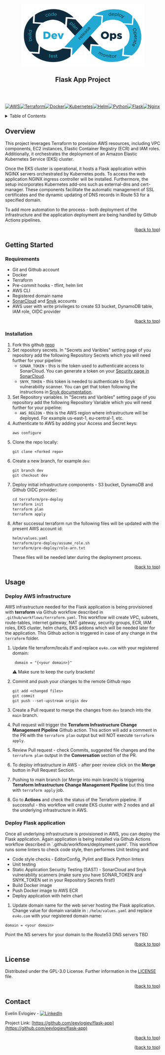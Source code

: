 <a name="readme-top"></a>

<!-- PROJECT LOGO -->
<br />
<div align="center">
  <a href="https://github.com/eevlogiev/flask-app">
    <img src="app/static/devops.png" alt="Logo" width="400" height="200">
  </a>
<h2 align="center">Flask App Project</h2>
</div>
      <br />
      <br />
      
[![AWS][AWS]][AWS-url][![Terraform][Terraform]][Terraform-url][![Docker][Docker]][Docker-url][![Kubernetes][Kubernetes]][Kubernetes-url][![Helm][Helm]][Helm-url][![Python][Python]][Python-url][![Flask][Flask]][Flask-url][![Nginx][Nginx]][Nginx-url]


<!-- TABLE OF CONTENTS -->
<details>
  <summary>Table of Contents</summary>
  <ol>
    <li>
      <a href="#about-the-project">Overview</a>
      <ul>
        <li><a href="#tools-and-technologies-used">Tools Used</a></li>
      </ul>
    </li>
    <li>
      <a href="#getting-started">Getting Started</a>
      <ul>
        <li><a href="#requirements">Requirements</a></li>
        <li><a href="#installation">Installation</a></li>
      </ul>
    </li>
    <li><a href="#usage">Usage</a></li>
      <ul>
        <li><a href="#deploy-aws">Deploy AWS infrastructure</a></li>
        <li><a href="#deploy-flask">Deploy Flask application</a></li>
      </ul>
    <li><a href="#license">License</a></li>
    <li><a href="#acknowledgments">Acknowledgments</a></li>
  </ol>
</details>



<!-- ABOUT THE PROJECT -->
## Overview

This project leverages Terraform to provision AWS resources, including VPC components, EC2 instances, Elastic Container Registry (ECR) and IAM roles. Additionally, it orchestrates the deployment of an Amazon Elastic Kubernetes Service (EKS) cluster.

Once the EKS cluster is operational, it hosts a Flask application within NGINX servers orchestrated by Kubernetes pods. To access the web application NGINX ingress controller will be installed. Furthermore, the setup incorporates Kubernetes add-ons such as external-dns and cert-manager. These components facilitate the automatic management of SSL certificates and the dynamic updating of DNS records in Route 53 for a specified domain. 

To add more automation to the process - both deployment of the infrastructure and the application deployment are being handled by Github Actions pipelines.

<p align="right">(<a href="#readme-top">back to top</a>)</p>

<!-- GETTING STARTED -->
## Getting Started

### Requirements

* Git and Github account
* Docker
* Terraform
* Pre-commit hooks - tflint, helm lint
* AWS CLI
* Registered domain name
* [SonarCloud](https://www.sonarsource.com/products/sonarcloud/) and [Snyk](https://app.snyk.io) accounts
* AWS user with write privileges to create S3 bucket, DynamoDB table, IAM role, OIDC provider

<p align="right">(<a href="#readme-top">back to top</a>)</p>


### Installation

1. Fork this github [repo](https://github.com/eevlogiev/telerik-flask-project)
2. Set repository secrets.
   In "Secrets and Varibles" setting page of you repository add the following Repository Secrets which you will need further for your pipeline:
   - `SONAR_TOKEN` - this is the token used to authenticate access to SonarCloud. You can generate a token on your [Security page in SonarCloud](https://sonarcloud.io/account/security/). 
   - `SNYK_TOKEN` - this token is needed to authenticate to Snyk vulnerability scanner. You can get that token following the instructions in [Snyk documentation](https://docs.snyk.io/integrate-with-snyk/git-repositories-scms-integrations-with-snyk/snyk-github-integration).
3. Set Repository variables.
   In "Secrets and Varibles" setting page of you repository add the following Repository Variable which you will need further for your pipeline:
   - `AWS_REGION` - this is the AWS region where infrastructure will be deployed. For example us-east-1, eu-central-1, etc.
4. Authenticate to AWS by adding your Access and Secret keys:
   ```
   aws configure
   ```
5. Clone the repo locally:
   ```
   git clone <forked repo>
   ```
6. Create a new branch, for example `dev`:
   ```
   git branch dev
   git checkout dev
   ```
7. Deploy initial infrastructure components - S3 bucket, DynamoDB and Github OIDC provider:
   ```
   cd terraform/pre-deploy
   terraform init
   terraform plan
   terraform apply
   ```
8. After successul terraform run the following files will be updated with the present AWS account id:
   ```
   helm/values.yaml
   terraform/pre-deploy/assume_role.sh
   terraform/pre-deploy/role-arn.txt
   ```
   These files will be needed later during the deployment process.
<p align="right">(<a href="#readme-top">back to top</a>)</p>


<!-- USAGE EXAMPLES -->
## Usage

### Deploy AWS infrastructure
AWS infrastructure needed for the Flask application is being provisioned with **terraform** via Github workflow described in `.github/workflows/terraform.yaml`. This workflow will create VPC, subnets, route-tables, internet gateway, NAT gateway, security groups, ECR, IAM roles, EKS cluster, helm charts, EKS addons which will be needed later for the application.
This Github action is triggered in case of any change in the `terraform` folder.
1. Update file terraform/locals.tf and replace `ev4o.com` with your registered domain:
    ```
     domain = "{<your domain>}"
    ```
   :warning: Make sure to keep the curly brackets!

2. Commit and push your changes to the remote Github repo
   ```
   git add <changed files>
   git commit
   git push --set-upstream origin dev
   ```
3. Create a Pull request to merge the changes from `dev` branch into the `main` branch.
4. Pull request will trigger the **Terraform Infrastructure Change Management Pipeline** Github action. This action will add a comment in the PR with the `terraform plan` output but will NOT execute `terraform apply`.
5. Review Pull request - check Commits, suggested file changes and the `terraform plan` output in the **Conversation** section of the PR.
6. To deploy infrastructure in AWS - after peer review click on the **Merge** button in Pull Request Section.
7. Pushing to main branch (or Merge into main branch) is triggering **Terraform Infrastructure Change Management Pipeline** but this time with `terraform apply` job.
8. Go to **Actions** and check the status of the Terraform pipeline. If successful - this workflow will create EKS cluster with 2 nodes and all the underlying infrastructure in AWS.

### Deploy Flask application
Once all underlying infrastructure is provisioned in AWS, you can deploy the Flask application. Again application is being installed via Github Actions workflow described in `.github/workflows/deployment.yaml'. This workflow runs some linters to check code style, then performes Unit testing and 
* Code style checks - EditorConfig, Pylint and Black Python linters
* Unit testing
* Static Application Security Testing (SAST) - SonarCloud and Snyk vulnerability scanners (make sure you have SONAR_TOKEN and SNYK_TOKEN set in your Repository Secrets first!)
* Build Docker image
* Push Docker image to AWS ECR
* Deploy application with helm chart
1. Update domain name for the web server hosting the Flask application. Change value for domain variable in : `/helm/values.yaml` and replace `ev4o.com` with your registered domain name:
```
domain = <your domain>
```
Point the NS servers for your domain to the Route53 DNS servers
TBD

<p align="right">(<a href="#readme-top">back to top</a>)</p>

<!-- LICENSE -->
## License

Distributed under the GPL-3.0 License. Further information in the [LICENSE](https://github.com/eevlogiev/telerik-flask-project/blob/main/LICENSE) file.

<p align="right">(<a href="#readme-top">back to top</a>)</p>


<!-- CONTACT -->
## Contact

Evelin Evlogiev - [![LinkedIn][linkedin-shield]][linkedin-url]

Project Link: [https://github.com/eevlogiev/flask-app](https://github.com/eevlogiev/flask-app)

<p align="right">(<a href="#readme-top">back to top</a>)</p>




<p align="right">(<a href="#readme-top">back to top</a>)</p>



<!-- MARKDOWN LINKS & IMAGES -->
<!-- https://www.markdownguide.org/basic-syntax/#reference-style-links -->

[linkedin-shield]: https://img.shields.io/badge/-LinkedIn-black.svg?style=for-the-badge&logo=linkedin&colorB=555
[linkedin-url]: https://www.linkedin.com/in/e-evlogiev/
[AWS]: https://img.shields.io/badge/AWS-FF9900.svg?style=for-the-badge&logo=amazon-aws&logoColor=white
[AWS-url]: https://aws.amazon.com/
[Terraform]: https://img.shields.io/badge/terraform-%235835CC.svg?style=for-the-badge&logo=terraform&logoColor=white
[Terraform-url]: https://www.terraform.io/
[Docker]: https://img.shields.io/badge/docker-0db7ed.svg?style=for-the-badge&logo=docker&logoColor=white
[Docker-url]: https://www.docker.com/
[Kubernetes]: https://img.shields.io/badge/kubernetes-326ce5.svg?style=for-the-badge&logo=kubernetes&logoColor=white
[Kubernetes-url]: https://kubernetes.io/
[Helm]: https://img.shields.io/badge/helm-%230F1689?style=for-the-badge&logo=helm
[Helm-url]: https://helm.sh/
[Python]: https://img.shields.io/badge/python-3670A0?style=for-the-badge&logo=python&logoColor=ffdd54
[Python-url]: https://www.python.org/
[Flask]: https://img.shields.io/badge/flask-%23000.svg?style=for-the-badge&logo=flask&logoColor=white
[Flask-url]: https://flask.palletsprojects.com/en/2.3.x/
[Nginx]: https://img.shields.io/badge/nginx-%23009639.svg?style=for-the-badge&logo=nginx&logoColor=white
[Nginx-url]: https://www.nginx.com/

